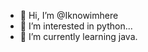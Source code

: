 - 👋 Hi, I’m @Iknowimhere
- 👀 I’m interested in python...
- 🌱 I’m currently learning java.

<!---
Iknowimhere/Iknowimhere is a ✨ special ✨ repository because its `README.md` (this file) appears on your GitHub profile.
You can click the Preview link to take a look at your changes.
--->
